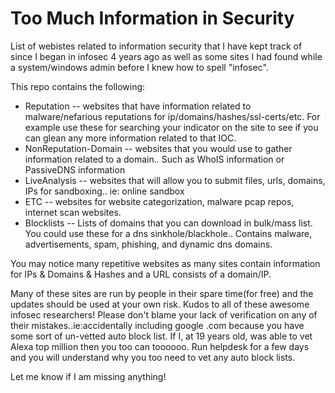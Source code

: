 Too Much Information in Security
================================
List of webistes related to information security that I have kept track of since I began in infosec 4 years ago as well as some sites I had found while a system/windows admin before I knew how to spell "infosec".

This repo contains the following:
* Reputation -- websites that have information related to malware/nefarious reputations for ip/domains/hashes/ssl-certs/etc. For example use these for searching your indicator on the site to see if you can glean any more information related to that IOC.
* NonReputation-Domain -- websites that you would use to gather information related to a domain.. Such as WhoIS information or PassiveDNS information
* LiveAnalysis -- websites that will allow you to submit files, urls, domains, IPs for sandboxing.. ie: online sandbox
* ETC -- websites for website categorization, malware pcap repos, internet scan websites.
* Blocklists -- Lists of domains that you can download in bulk/mass list. You could use these for a dns sinkhole/blackhole.. Contains malware, advertisements, spam, phishing, and dynamic dns domains.

You may notice many repetitive websites as many sites contain information for IPs & Domains & Hashes and a URL consists of a domain/IP.

Many of these sites are run by people in their spare time(for free) and the updates should be used at your own risk.  Kudos to all of these awesome infosec researchers!  Please don't blame your lack of verification on any of their mistakes..ie:accidentally including google .com because you have some sort of un-vetted auto block list.
If I, at 19 years old, was able to vet Alexa top million then you too can toooooo. Run helpdesk for a few days and you will understand why you too need to vet any auto block lists.

Let me know if I am missing anything!